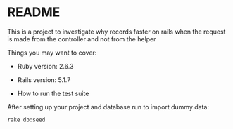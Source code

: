 # README

This is a project to investigate why records faster on rails when the request is made from the controller and not from the helper

Things you may want to cover:

* Ruby version: 2.6.3
* Rails version: 5.1.7


* How to run the test suite

After setting up your project and database run to import dummy data:

`rake db:seed`
